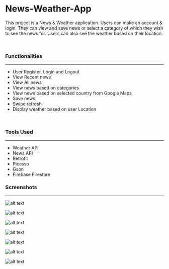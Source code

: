 # News-Weather-App

This project is a News & Weather application. Users can make an account & login.
They can view and save news or select a category
of which they wish to see the news for. Users can also see the weather based on their location.

&nbsp;

### Functionalities

---

* User Register, Login and Logout
* View Recent news
* View All news
* View news based on categories
* View news based on selected country from Google Maps
* Save news
* Swipe refresh
* Display weather based on user Location
  
&nbsp;

### Tools Used

---
* Weather API
* News API
* Retrofit
* Picasso
* Gson 
* Firebase Firestore 

### Screenshots

---

![alt text](https://images2.imagebam.com/e9/01/d5/d9aa911373861125.png "")

![alt text](https://images2.imagebam.com/25/fb/82/18cc8b1373861122.png "")

![alt text](https://images2.imagebam.com/5e/66/e3/3412cb1373861119.png "")

![alt text](https://images2.imagebam.com/b6/f6/0c/9abfeb1373861111.png "")

![alt text](https://images2.imagebam.com/34/02/ad/ca59141373861128.png "")

![alt text](https://images2.imagebam.com/93/2b/36/2ef2621373861131.png "")

![alt text](https://images2.imagebam.com/4e/06/6a/b3987c1373861115.png "")

